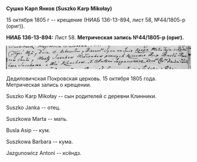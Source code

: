 **Сушко Карп Янков (Suszko Karp Mikołay)**

15 октября 1805 г -- крещение (НИАБ 136-13-894, лист 58, №44/1805-р
(ориг)).

**НИАБ 136-13-894:** Лист 58. **Метрическая запись №44/1805-р (ориг).**

![](./media/eb49e05f81fead235cd094a8e788c5ce7b800092.png)

Дедиловичская Покровская церковь. 15 октября 1805 года. Метрическая
запись о крещении.

Suszko Karp Mikołay -- сын родителей с деревни Клинники.

Suszko Janka -- отец.

Suszkowa Marta -- мать.

Busla Asip -- кум.

Suszkowa Barbara -- кума.

Jazgunowicz Antoni -- ксёндз.
